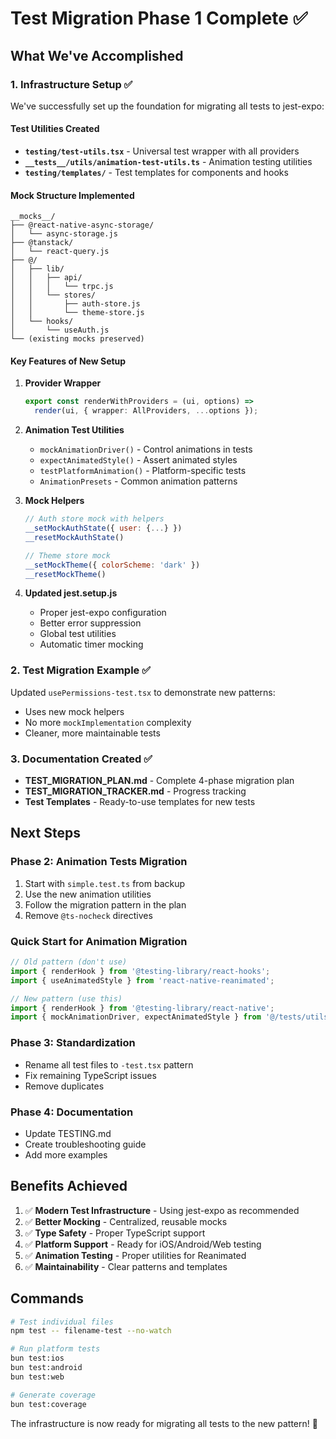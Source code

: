 # Test Migration Phase 1 Complete ✅

## What We've Accomplished

### 1. Infrastructure Setup ✅
We've successfully set up the foundation for migrating all tests to jest-expo:

#### Test Utilities Created
- **`testing/test-utils.tsx`** - Universal test wrapper with all providers
- **`__tests__/utils/animation-test-utils.ts`** - Animation testing utilities
- **`testing/templates/`** - Test templates for components and hooks

#### Mock Structure Implemented
```
__mocks__/
├── @react-native-async-storage/
│   └── async-storage.js
├── @tanstack/
│   └── react-query.js
├── @/
│   ├── lib/
│   │   ├── api/
│   │   │   └── trpc.js
│   │   └── stores/
│   │       ├── auth-store.js
│   │       └── theme-store.js
│   └── hooks/
│       └── useAuth.js
└── (existing mocks preserved)
```

#### Key Features of New Setup

1. **Provider Wrapper**
   ```typescript
   export const renderWithProviders = (ui, options) =>
     render(ui, { wrapper: AllProviders, ...options });
   ```

2. **Animation Test Utilities**
   - `mockAnimationDriver()` - Control animations in tests
   - `expectAnimatedStyle()` - Assert animated styles
   - `testPlatformAnimation()` - Platform-specific tests
   - `AnimationPresets` - Common animation patterns

3. **Mock Helpers**
   ```javascript
   // Auth store mock with helpers
   __setMockAuthState({ user: {...} })
   __resetMockAuthState()
   
   // Theme store mock
   __setMockTheme({ colorScheme: 'dark' })
   __resetMockTheme()
   ```

4. **Updated jest.setup.js**
   - Proper jest-expo configuration
   - Better error suppression
   - Global test utilities
   - Automatic timer mocking

### 2. Test Migration Example ✅

Updated `usePermissions-test.tsx` to demonstrate new patterns:
- Uses new mock helpers
- No more `mockImplementation` complexity
- Cleaner, more maintainable tests

### 3. Documentation Created ✅
- **TEST_MIGRATION_PLAN.md** - Complete 4-phase migration plan
- **TEST_MIGRATION_TRACKER.md** - Progress tracking
- **Test Templates** - Ready-to-use templates for new tests

## Next Steps

### Phase 2: Animation Tests Migration
1. Start with `simple.test.ts` from backup
2. Use the new animation utilities
3. Follow the migration pattern in the plan
4. Remove `@ts-nocheck` directives

### Quick Start for Animation Migration
```typescript
// Old pattern (don't use)
import { renderHook } from '@testing-library/react-hooks';
import { useAnimatedStyle } from 'react-native-reanimated';

// New pattern (use this)
import { renderHook } from '@testing-library/react-native';
import { mockAnimationDriver, expectAnimatedStyle } from '@/tests/utils/animation-test-utils';
```

### Phase 3: Standardization
- Rename all test files to `-test.tsx` pattern
- Fix remaining TypeScript issues
- Remove duplicates

### Phase 4: Documentation
- Update TESTING.md
- Create troubleshooting guide
- Add more examples

## Benefits Achieved

1. ✅ **Modern Test Infrastructure** - Using jest-expo as recommended
2. ✅ **Better Mocking** - Centralized, reusable mocks
3. ✅ **Type Safety** - Proper TypeScript support
4. ✅ **Platform Support** - Ready for iOS/Android/Web testing
5. ✅ **Animation Testing** - Proper utilities for Reanimated
6. ✅ **Maintainability** - Clear patterns and templates

## Commands

```bash
# Test individual files
npm test -- filename-test --no-watch

# Run platform tests
bun test:ios
bun test:android
bun test:web

# Generate coverage
bun test:coverage
```

The infrastructure is now ready for migrating all tests to the new pattern! 🎉